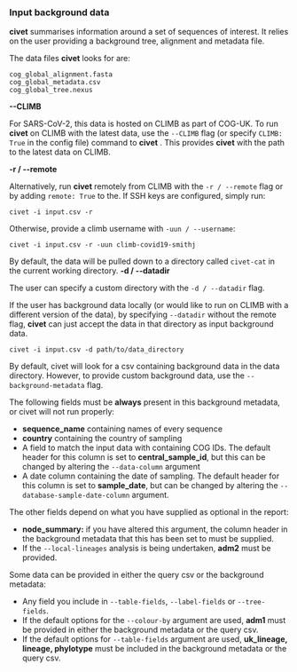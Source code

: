 ### Input background data

<strong>civet</strong> summarises information around a set of sequences of interest. It relies on the user providing a background tree, alignment and metadata file. 

The data files <strong>civet</strong>  looks for are:
```
cog_global_alignment.fasta
cog_global_metadata.csv
cog_global_tree.nexus
```

<strong>--CLIMB</strong>

For SARS-CoV-2, this data is hosted on CLIMB as part of COG-UK. To run <strong>civet</strong>  on CLIMB with the latest data, use the ``--CLIMB`` flag (or specify ``CLIMB: True`` in the config file) command to <strong>civet</strong> . This provides <strong>civet</strong>  with the path to the latest data on CLIMB. 

<strong>-r / --remote</strong>

Alternatively, run <strong>civet</strong>  remotely from CLIMB with the ``-r / --remote`` flag or by adding ``remote: True`` to the. If SSH keys are configured, simply run:

```
civet -i input.csv -r 
```
Otherwise, provide a climb username with ``-uun / --username``:
```
civet -i input.csv -r -uun climb-covid19-smithj
```

By default, the data will be pulled down to a directory called ``civet-cat`` in the current working directory. 
<strong>-d / --datadir</strong>

The user can specify a custom directory with the ``-d / --datadir`` flag. 

If the user has background data locally (or would like to run on CLIMB with a different version of the data), by specifying ``--datadir`` without the remote flag, <strong>civet</strong>  can just accept the data in that directory as input background data.

```
civet -i input.csv -d path/to/data_directory 
```

By default, civet will look for a csv containing background data in the data directory. However, to provide custom background data, use the ``--background-metadata`` flag. 

The following fields must be **always** present in this background metadata, or civet will not run properly:

- **sequence_name** containing names of every sequence
- **country** containing the country of sampling
- A field to match the input data with containing COG IDs. The default header for this column is set to **central_sample_id**, but this can be changed by altering the ``--data-column`` argument
- A date column containing the date of sampling. The default header for this column is set to **sample_date**, but can be changed by altering the ``--database-sample-date-column`` argument.

The other fields depend on what you have supplied as optional in the report:
- **node_summary:** if you have altered this argument, the column header in the background metadata that this has been set to must be supplied.
- If the ``--local-lineages`` analysis is being undertaken, **adm2** must be provided.


Some data can be provided in either the query csv or the background metadata:

- Any field you include in ``--table-fields``, ``--label-fields`` or ``--tree-fields``. 
- If the default options for the ``--colour-by`` argument are used, **adm1** must be provided in either the background metadata or the query csv.
- If the default options for ``--table-fields`` argument are used, **uk_lineage, lineage, phylotype** must be included in the background metadata or the query csv.





